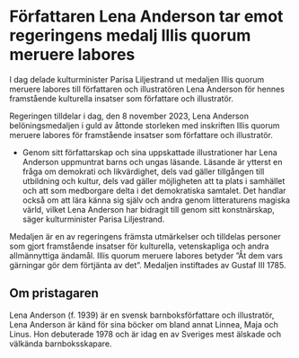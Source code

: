 # Författaren Lena Anderson tar emot regeringens medalj Illis quorum meruere labores

I dag delade kulturminister Parisa Liljestrand ut medaljen Illis quorum meruere labores till författaren och illustratören Lena Anderson för hennes framstående kulturella insatser som författare och illustratör.

Regeringen tilldelar i dag, den 8 november 2023, Lena Anderson belöningsmedaljen i guld av åttonde storleken med inskriften Illis quorum meruere labores för framstående insatser som författare och illustratör.

- Genom sitt författarskap och sina uppskattade illustrationer har Lena Anderson uppmuntrat barns och ungas läsande. Läsande är ytterst en fråga om demokrati och likvärdighet, dels vad gäller tillgången till utbildning och kultur, dels vad gäller möjligheten att ta plats i samhället och att som medborgare delta i det demokratiska samtalet. Det handlar också om att lära känna sig själv och andra genom litteraturens magiska värld, vilket Lena Anderson har bidragit till genom sitt konstnärskap, säger kulturminister Parisa Liljestrand.

Medaljen är en av regeringens främsta utmärkelser och tilldelas personer som gjort framstående insatser för kulturella, vetenskapliga och andra allmännyttiga ändamål. Illis quorum meruere labores betyder ”Åt dem vars gärningar gör dem förtjänta av det”. Medaljen instiftades av Gustaf III 1785.

## Om pristagaren

Lena Anderson (f. 1939) är en svensk barnboksförfattare och illustratör, Lena Anderson är känd för sina böcker om bland annat Linnea, Maja och Linus. Hon debuterade 1978 och är idag en av Sveriges mest älskade och välkända barnboksskapare.
